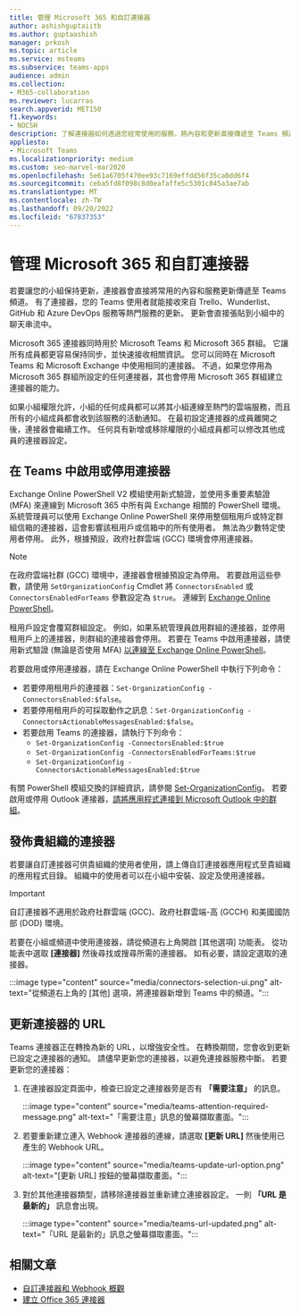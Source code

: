 ```yaml
---
title: 管理 Microsoft 365 和自訂連接器
author: ashishguptaiitb
ms.author: guptaashish
manager: prkosh
ms.topic: article
ms.service: msteams
ms.subservice: teams-apps
audience: admin
ms.collection:
- M365-collaboration
ms.reviewer: lucarras
search.appverid: MET150
f1.keywords:
- NOCSH
description: 了解連接器如何透過您經常使用的服務，將內容和更新直接傳遞至 Teams 頻道中，進而使您的團隊保持最新狀態。
appliesto:
- Microsoft Teams
ms.localizationpriority: medium
ms.custom: seo-marvel-mar2020
ms.openlocfilehash: 5e61a6705f470ee93c7169effdd56f35ca0dd6f4
ms.sourcegitcommit: ceba5fd8f098c8d0eafaffe5c5301c845a3ae7ab
ms.translationtype: MT
ms.contentlocale: zh-TW
ms.lasthandoff: 09/20/2022
ms.locfileid: "67837353"
---
```

# <a name="manage-microsoft-365-and-custom-connectors"></a>管理 Microsoft 365 和自訂連接器

若要讓您的小組保持更新，連接器會直接將常用的內容和服務更新傳遞至 Teams 頻道。 有了連接器，您的 Teams 使用者就能接收來自 Trello、Wunderlist、GitHub 和 Azure DevOps 服務等熱門服務的更新。 更新會直接張貼到小組中的聊天串流中。

Microsoft 365 連接器同時用於 Microsoft Teams 和 Microsoft 365 群組。 它讓所有成員都更容易保持同步，並快速接收相關資訊。 您可以同時在 Microsoft Teams 和 Microsoft Exchange 中使用相同的連接器。 不過，如果您停用為 Microsoft 365 群組所設定的任何連接器，其也會停用 Microsoft 365 群組建立連接器的能力。

如果小組權限允許，小組的任何成員都可以將其小組連線至熱門的雲端服務，而且所有的小組成員都會收到該服務的活動通知。 在最初設定連接器的成員離開之後，連接器會繼續工作。 任何具有新增或移除權限的小組成員都可以修改其他成員的連接器設定。

## <a name="enable-or-disable-connectors-in-teams"></a>在 Teams 中啟用或停用連接器

Exchange Online PowerShell V2 模組使用新式驗證，並使用多重要素驗證 (MFA) 來連線到 Microsoft 365 中所有與 Exchange 相關的 PowerShell 環境。 系統管理員可以使用 Exchange Online PowerShell 來停用整個租用戶或特定群組信箱的連接器，這會影響該租用戶或信箱中的所有使用者。 無法為少數特定使用者停用。 此外，根據預設，政府社群雲端 (GCC) 環境會停用連接器。

> [!NOTE]
> 在政府雲端社群 (GCC) 環境中，連接器會根據預設定為停用。 若要啟用這些參數，請使用 `SetOrganizationConfig` Cmdlet 將 `ConnectorsEnabled` 或 `ConnectorsEnabledForTeams` 參數設定為 `$true`。 連線到 [Exchange Online PowerShell](/powershell/exchange/connect-to-exchange-online-powershell?view=exchange-ps&preserve-view=true)。

租用戶設定會覆寫群組設定。 例如，如果系統管理員啟用群組的連接器，並停用租用戶上的連接器，則群組的連接器會停用。 若要在 Teams 中啟用連接器，請使用新式驗證 (無論是否使用 MFA) [以連線至 Exchange Online PowerShell](/powershell/exchange/connect-to-exchange-online-powershell?view=exchange-ps#connect-to-exchange-online-powershell-using-modern-authentication-with-or-without-mfa&preserve-view=true)。

若要啟用或停用連接器，請在 Exchange Online PowerShell 中執行下列命令：

* 若要停用租用戶的連接器：`Set-OrganizationConfig -ConnectorsEnabled:$false`。
* 若要停用租用戶的可採取動作之訊息：`Set-OrganizationConfig -ConnectorsActionableMessagesEnabled:$false`。
* 若要啟用 Teams 的連接器，請執行下列命令：
  * `Set-OrganizationConfig -ConnectorsEnabled:$true`
  * `Set-OrganizationConfig -ConnectorsEnabledForTeams:$true`
  * `Set-OrganizationConfig -ConnectorsActionableMessagesEnabled:$true`

有關 PowerShell 模組交換的詳細資訊，請參閱 [Set-OrganizationConfig](/powershell/module/exchange/Set-OrganizationConfig?view=exchange-ps&preserve-view=true)。 若要啟用或停用 Outlook 連接器，[請將應用程式連接到 Microsoft Outlook 中的群組](https://support.microsoft.com/topic/connect-apps-to-your-groups-in-outlook-ed0ce547-038f-4902-b9b3-9e518ae6fbab)。

## <a name="publish-connectors-for-your-organization"></a>發佈貴組織的連接器

若要讓自訂連接器可供貴組織的使用者使用，請上傳自訂連接器應用程式至貴組織的應用程式目錄。 組織中的使用者可以在小組中安裝、設定及使用連接器。

> [!IMPORTANT]
> 自訂連接器不適用於政府社群雲端 (GCC)、政府社群雲端-高 (GCCH) 和美國國防部 (DOD) 環境。

若要在小組或頻道中使用連接器，請從頻道右上角開啟 [其他選項] 功能表。 從功能表中選取 **[連接器]** 然後尋找或搜尋所需的連接器。 如有必要，請設定選取的連接器。

:::image type="content" source="media/connectors-selection-ui.png" alt-text="從頻道右上角的 [其他] 選項，將連接器新增到 Teams 中的頻道。":::

## <a name="update-url-of-a-connector"></a>更新連接器的 URL

Teams 連接器正在轉換為新的 URL，以增強安全性。 在轉換期間，您會收到更新已設定之連接器的通知。 請儘早更新您的連接器，以避免連接器服務中斷。 若要更新您的連接器：

1. 在連接器設定頁面中，檢查已設定之連接器旁是否有 **「需要注意」** 的訊息。

   :::image type="content" source="media/teams-attention-required-message.png" alt-text="「需要注意」訊息的螢幕擷取畫面。":::

1. 若要重新建立連入 Webhook 連接器的連線，請選取 **[更新 URL]** 然後使用已產生的 Webhook URL。

   :::image type="content" source="media/teams-update-url-option.png" alt-text="[更新 URL] 按鈕的螢幕擷取畫面。":::

1. 對於其他連接器類型，請移除連接器並重新建立連接器設定。 一則 **「URL 是最新的」** 訊息會出現。 

   :::image type="content" source="media/teams-url-updated.png" alt-text="「URL 是最新的」訊息之螢幕擷取畫面。":::

## <a name="related-articles"></a>相關文章

* [自訂連接器和 Webhook 概觀](/microsoftteams/platform/webhooks-and-connectors/what-are-webhooks-and-connectors)
* [建立 Office 365 連接器](/microsoftteams/platform/webhooks-and-connectors/how-to/connectors-creating)
